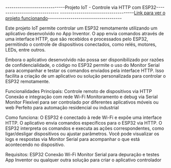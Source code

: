 -----------------------------Projeto IoT - Controle via HTTP com ESP32------------------------------
------------------------------------[Link para ver o projeto funcionando](https://www.linkedin.com/posts/emerson-gabriel-souza-558841324_iot-arduino-esp32-activity-7236799599795941376-kkUH?utm_source=share&utm_medium=member_desktop)------------------------------------

Este projeto IoT permite controlar um ESP32 remotamente utilizando um aplicativo desenvolvido no App Inventor. O app envia comandos através de uma interface HTTP, que são recebidos e processados pelo ESP32, permitindo o controle de dispositivos conectados, como relés, motores, LEDs, entre outros.

Embora o aplicativo desenvolvido não possa ser disponibilizado por razões de confidencialidade, o código no ESP32 permite o uso do Monitor Serial para acompanhar e testar os comandos enviados pela interface HTTP. Isso facilita a criação de um aplicativo ou solução personalizada para controlar o ESP32 remotamente.

Funcionalidades Principais:
Controle remoto de dispositivos via HTTP
Conexão e integração com rede Wi-Fi
Monitoramento e debug via Serial Monitor
Flexível para ser controlado por diferentes aplicativos móveis ou web
Perfeito para automação residencial ou industrial

Como funciona:
O ESP32 é conectado à rede Wi-Fi e expõe uma interface HTTP.
O aplicativo envia comandos específicos para o ESP32 via HTTP.
O ESP32 interpreta os comandos e executa as ações correspondentes, como ligar/desligar dispositivos ou ajustar parâmetros.
Você pode visualizar os logs e respostas via Monitor Serial para acompanhar o que está acontecendo no dispositivo.

Requisitos:
ESP32
Conexão Wi-Fi
Monitor Serial para depuração e testes
App Inventor ou qualquer outra solução para criar o aplicativo controlador
